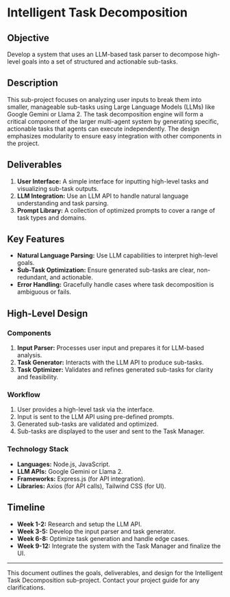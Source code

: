 # Intelligent Task Decomposition

## Objective
Develop a system that uses an LLM-based task parser to decompose high-level goals into a set of structured and actionable sub-tasks.

## Description
This sub-project focuses on analyzing user inputs to break them into smaller, manageable sub-tasks using Large Language Models (LLMs) like Google Gemini or Llama 2. The task decomposition engine will form a critical component of the larger multi-agent system by generating specific, actionable tasks that agents can execute independently. The design emphasizes modularity to ensure easy integration with other components in the project.

## Deliverables
1. **User Interface:** A simple interface for inputting high-level tasks and visualizing sub-task outputs.
2. **LLM Integration:** Use an LLM API to handle natural language understanding and task parsing.
3. **Prompt Library:** A collection of optimized prompts to cover a range of task types and domains.

## Key Features
- **Natural Language Parsing:** Use LLM capabilities to interpret high-level goals.
- **Sub-Task Optimization:** Ensure generated sub-tasks are clear, non-redundant, and actionable.
- **Error Handling:** Gracefully handle cases where task decomposition is ambiguous or fails.

## High-Level Design
### Components
1. **Input Parser:** Processes user input and prepares it for LLM-based analysis.
2. **Task Generator:** Interacts with the LLM API to produce sub-tasks.
3. **Task Optimizer:** Validates and refines generated sub-tasks for clarity and feasibility.

### Workflow
1. User provides a high-level task via the interface.
2. Input is sent to the LLM API using pre-defined prompts.
3. Generated sub-tasks are validated and optimized.
4. Sub-tasks are displayed to the user and sent to the Task Manager.

### Technology Stack
- **Languages:** Node.js, JavaScript.
- **LLM APIs:** Google Gemini or Llama 2.
- **Frameworks:** Express.js (for API integration).
- **Libraries:** Axios (for API calls), Tailwind CSS (for UI).

## Timeline
- **Week 1-2:** Research and setup the LLM API.
- **Week 3-5:** Develop the input parser and task generator.
- **Week 6-8:** Optimize task generation and handle edge cases.
- **Week 9-12:** Integrate the system with the Task Manager and finalize the UI.

---

This document outlines the goals, deliverables, and design for the Intelligent Task Decomposition sub-project. Contact your project guide for any clarifications.

